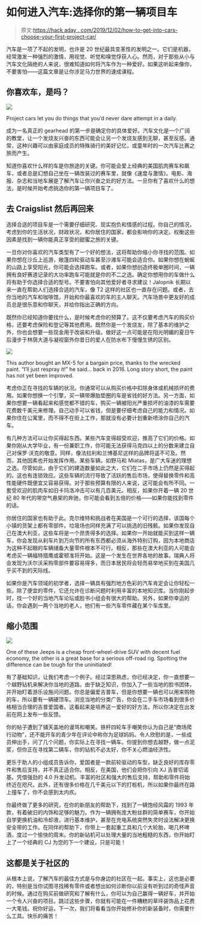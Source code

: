 # 如何进入汽车:选择你的第一辆项目车

> 原文:[https://hack aday . com/2019/12/02/how-to-get-into-cars-choose-your-first-project-car/](https://hackaday.com/2019/12/02/how-to-get-into-cars-choosing-your-first-project-car/)

汽车是一项了不起的发明，也许是 20 世纪最具变革性的发明之一。它们是机器，经常激发一种强烈的激情，用视觉、听觉和嗅觉俘获人心。然而，对于那些从小与汽车文化隔绝的人来说，很难知道如何将汽车作为一种爱好。如果这听起来像你，不要害怕——这篇文章是让你涉足马力世界的速成课程。

## 你喜欢车，是吗？

![](../Images/bd2300474ec1bf57eba86c42308a779e.png)

Project cars let you do things that you’d never dare attempt in a daily.

成为一名真正的 gearhead 的第一步是确定你的具体爱好。汽车文化是一个广阔的教堂，让一个发烧友兴奋的东西可能会让另一个发烧友感到无聊，甚至反感。通常，这种兴趣可以由家庭成员的特殊骑行的美好记忆，或童年时的一次汽车比赛之旅而产生。

知道你喜欢什么样的车是你旅途的关键。你可能会爱上经典的美国肌肉赛车和飙车，或者总是幻想自己坐在一辆改装过的赛车里，就像《速度与激情》。电影、海报、杂志和当地车展是了解汽车让你兴奋之处的好方法。一旦你有了喜欢什么的想法，是时候开始考虑挑选你的第一辆项目车了。

## 去 Craigslist 然后再回来

选择合适的项目车是一个需要仔细研究、现实抱负和情感的过程。你自己的情况，考虑到你的生活状况，财政状况，和你居住的国家，都会影响你的决定。权衡这些因素是找到一辆你能真正享受的甜蜜之旅的关键。

一旦你对你喜欢的汽车类型有了一个好的想法，这将帮助你缩小你寻找的范围。如果你想在沙丘上巡游，敞篷四轮驱动车甚至沙滩车可能会适合你。如果你想在蜿蜒的山路上享受阳光，你可能会选择跑车。或者，如果你想创造终极单圈时间，一辆拥有良好赛道记录的大功率跑车可能就是你的不二之选。确定你想用你的车做什么将有助于你选择合适的型号。不要害怕向其他爱好者寻求建议！Jalopnik 长期以来一直在帮助人们选择合适的汽车，像 T2 这样的社区也一直存在问题。或者，去你当地的汽车和咖啡馆，开始和你最喜欢的车的主人聊天。汽车场景中更友好的成员总是很乐意和你聊天，并给你指出正确的方向。

既然你已经知道你要找什么，是时候考虑你的预算了。这不仅要考虑汽车的购买价格，还要考虑保险和登记等其他费用。既然你是一个发烧友，除了基本的维护之外，你也会想要一些现金用于改装和升级。做好这一点可能是在阳光明媚的夏日午后漫步于林荫大道与凝视窗外你昔日的爱人在防水布下慢慢生锈的区别。

![](../Images/2b6d0ad9d0754c27d58a3650c1a88f81.png)

This author bought an MX-5 for a bargain price, thanks to the wrecked paint. “I’ll just respray it!” he said… back in 2016\. Long story short, the paint has not yet been improved.

考虑你正在寻找的车辆的状况。你通常可以从购买价格中扣除身体或机械损坏的费用。如果你想换一个引擎，买一辆带爆胎垫圈的车是省钱的好方法。另一方面，如果你想要一辆看起来和感觉都不错的车，购买一辆被阳光严重损坏的油漆的车需要花费数千美元来修理。自己动手可以省钱，但是要仔细考虑自己的能力和情况。如果你住在公寓里，而不得不在街上工作，那就没有必要计划重新喷涂你自己的汽车。

有几种方法可以让你买得起东西。某些汽车变得超受欢迎，推高了它们的价格。如果你刚从大学毕业，有一份兼职工作，你可能无法获得马克四以上的分数来建立自己对保罗·沃克的敬意。同样，像法拉利和兰博基尼这样的品牌将遥不可及。然而，其他因素也开始发挥作用。某些车辆，如野马和 Miatas，是广大车迷的理想之选。尽管如此，由于它们的建造数量如此之大，它们在二手市场上仍然是买得起的。这也有连锁效应。这些车辆的流行导致了活跃的售后市场，使得替换零件和高性能硬件既便宜又容易获得。对于那些预算有限的人来说，这可能会有所不同。一套受欢迎的肌肉车如旧卡玛洛冲击可以有几百美元。相反，如果你开着一辆 20 世纪 80 年代的带空气悬架的奔驰，你可能会看到五倍的价格——如果你能找到零件的话。

你居住的国家也有助于此。克尔维特和挑战者在美国是一个可行的选择，该国每个小镇的货架上都有零部件。垃圾场也同样充满了可以挑选的旧残骸。如果你发现自己在澳大利亚，这些车将是一个昂贵得多的选择。如果你一开始就能买到这样一辆车，你会发现从刹车片到万向节的所有东西都必须从海外特别订购，因为本地商店为这种不起眼的车辆储备大量零件根本不可行。相反，那些在澳大利亚的人可能会考虑买一辆福特猎鹰或霍顿准将开始。这是一个发生在世界各地的故事。瑞典人将会发现为沃尔沃采购零部件要容易得多，而日本居民将会轻而易举地买到在美国几乎买不到的天际线。

如果你是汽车领域的初学者，选择一辆具有强烈地方色彩的汽车肯定会让你轻松一些。除了便宜的零件，它还允许在诊断问题时利用丰富的本地知识库。当你刚起步时，找一个好的当地汽车论坛或脸书小组会有很大的帮助。另外，如果你幸运的话，你会遇到一两个当地的老人，他们有一些汽车零件藏在某个车库里。

## 缩小范围

![](../Images/a5ba315371003302f28ed2afd15a9faf.png)

One of these Jeeps is a cheap front-wheel-drive SUV with decent fuel economy, the other is a great base for a serious off-road rig. Spotting the difference can be tough for the uninitiated!

有了基础知识，让我们考虑一个例子。经过深思熟虑，你已经决定，你一直想要一个越野钻机来解决你当地的道路。由于缺乏知识，你加入了一些当地的脸书团体，并开始盯着游乐设施问问题。你总是偏爱吉普车，但是你想要一辆也可以用来购物的车，所以要有一辆硬顶车。浏览当地的分类广告，你会在二手车市场看到很多价格相当合理的吉普爱国者。这看起来是培养这一爱好的好方法，所以你决定在出发前在网上发布一些反馈。

你的帖子遭到了铺天盖地的谩骂和嘲笑。铁杆四轮车手嘲笑你认为自己是“商场爬行动物”，还不能开车的青少年在评论中称你为足球妈妈。令人欣慰的是，一些成员伸出手，问了几个问题，你实际上在寻找一辆车。你提到你想去越野，做一点泥浆，但你正在寻找第二辆车，你的钻机不必太好，你不关心燃油经济性。

更乐于助人的小组成员告诉你，爱国者是一款前轮驱动的车型，缺乏良好的库存零件和售后支持，并不真正适合你。相反，在美国，他们会把你引向 XJ 吉普切诺基。凭借强劲的 4.0 升发动机、丰富的社区和强大的售后支持，帮助和零件将始终近在咫尺。此外，还有很多价格在几千美元以下的打桩机，所以如果你最终在路上撞车了，你不会感到太内疚。

你最终做了更多的研究，在你的新朋友的帮助下，找到了一辆饱经风霜的 1993 年款，有着破旧的内饰和足够的魅力。作为一辆拥有庞大粉丝群的简单赛车，你开始自学更换机油和冷却液，进行基本维护，甚至在充电系统突然失灵时设法解决更换安全带的工作。在同伴的帮助下，你带上一套起重工具和几个大轮胎，喝几杯啤酒，度过一个愉快的周末。你的新钻机可以处理大量的当地粗糙的东西，你开始盯上了一个经典的 CJ 为您的下一个建设，只是可能！

## 这都是关于社区的

从根本上说，了解汽车的最佳方式是与你身边的社区在一起。事实上，这也是必要的，特别是当你试图寻找稀有零件或者想出如何诊断你以前没有听到过的奇怪声音的时候。通过在购买前做研究和了解有什么，你可以为自己赢得一辆好车，并开始一个令人兴奋的项目。跳过这些步骤，你就有可能在一件糟糕的草坪装饰品上花费一大笔钱。祝你好运，下一次，我们将看看当你开始修补你的新装备时，你需要什么工具。快乐的痛苦！